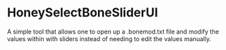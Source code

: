 # HoneySelectBoneSliderUI
A simple tool that allows one to open up a .bonemod.txt file and modify the values within with sliders instead of needing to edit the values manually.
